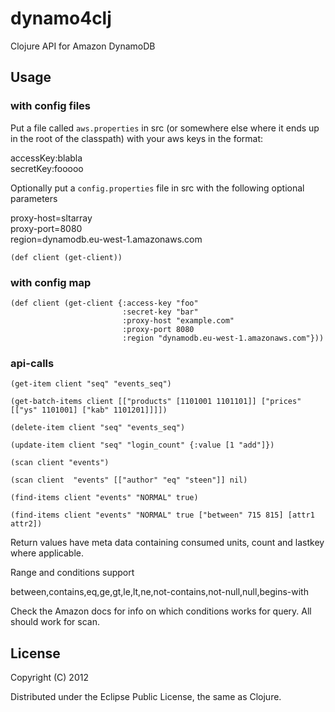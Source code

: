 # dynamo4clj

Clojure API for Amazon DynamoDB

## Usage

### with config files
Put a file called `aws.properties` in src (or somewhere else where it ends up in the root of the classpath) with your aws keys in the format:

accessKey:blabla    
secretKey:fooooo    

Optionally put a `config.properties` file in src with the following optional parameters

proxy-host=sltarray   
proxy-port=8080  
region=dynamodb.eu-west-1.amazonaws.com  

    (def client (get-client))


### with config map 

    (def client (get-client {:access-key "foo"
                             :secret-key "bar"
                             :proxy-host "example.com" 
                             :proxy-port 8080 
                             :region "dynamodb.eu-west-1.amazonaws.com"}))

### api-calls 

    (get-item client "seq" "events_seq")

    (get-batch-items client [["products" [1101001 1101101]] ["prices" [["ys" 1101001] ["kab" 1101201]]]])

    (delete-item client "seq" "events_seq")

    (update-item client "seq" "login_count" {:value [1 "add"]})

    (scan client "events")

    (scan client  "events" [["author" "eq" "steen"]] nil)

    (find-items client "events" "NORMAL" true)   

    (find-items client "events" "NORMAL" true ["between" 715 815] [attr1 attr2])

Return values have meta data containing consumed units, count and lastkey where applicable.

Range and conditions support

between,contains,eq,ge,gt,le,lt,ne,not-contains,not-null,null,begins-with

Check the Amazon docs for info on which conditions works for query. All should work for scan.

## License

Copyright (C) 2012 

Distributed under the Eclipse Public License, the same as Clojure.
